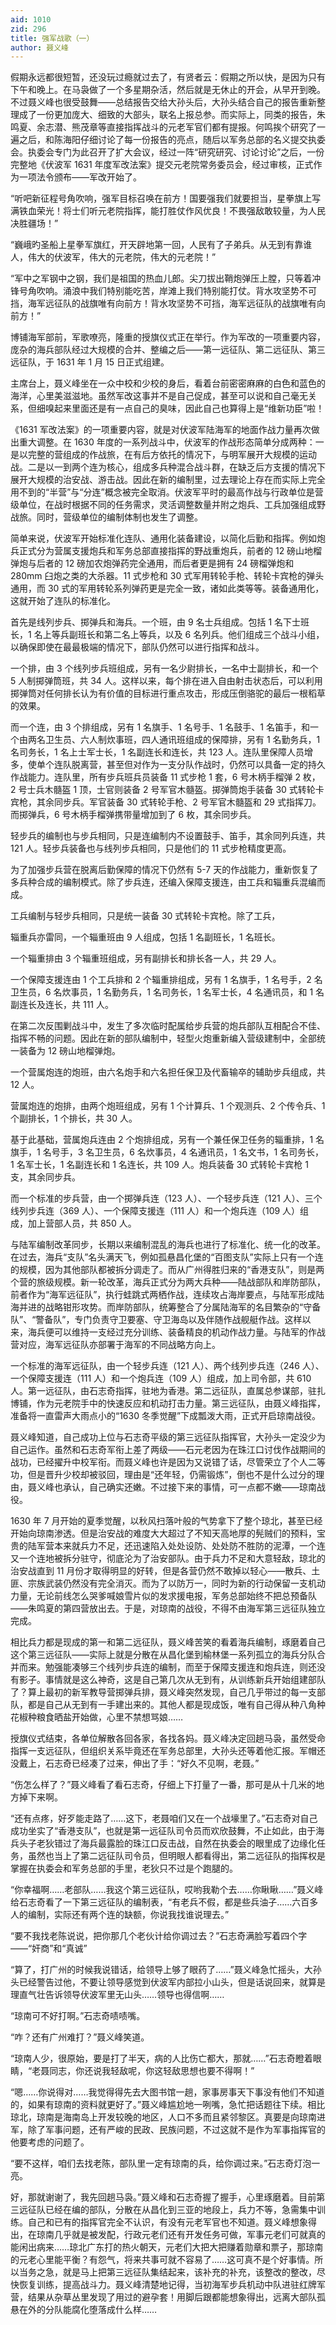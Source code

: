 ```yaml
---
aid: 1010
zid: 296
title: 强军战歌（一）
author: 聂义峰
---
```


假期永远都很短暂，还没玩过瘾就过去了，有贤者云：假期之所以快，是因为只有下午和晚上。在马袅做了一个多星期杂活，然后就是无休止的开会，从早开到晚。不过聂义峰也很受鼓舞——总结报告交给大孙头后，大孙头结合自己的报告重新整理成了一份更加庞大、细致的大部头，联名上报总参。而实际上，同类的报告，朱鸣夏、余志潜、熊茂章等直接指挥战斗的元老军官们都有提报。何鸣挨个研究了一遍之后，和陈海阳仔细讨论了每一份报告的亮点，随后以军务总部的名义提交执委会。执委会专门为此召开了扩大会议，经过一阵“研究研究、讨论讨论”之后，一份完整地《伏波军 1631 年度军改法案》提交元老院常务委员会，经过审核，正式作为一项法令颁布——军改开始了。

“听吧新征程号角吹响，强军目标召唤在前方！国要强我们就要担当，星拳旗上写满铁血荣光！将士们听元老院指挥，能打胜仗作风优良！不畏强敌敢较量，为人民决胜疆场！”

“巍峨旳圣船上星拳军旗红，开天辟地第一回，人民有了子弟兵。从无到有靠谁人，伟大的伏波军，伟大的元老院，伟大的元老院！”

“军中之军钢中之钢，我们是祖国的热血儿郎。尖刀拔出鞘炮弹压上膛，只等着冲锋号角吹响。涌浪中我们特别能吃苦，岸滩上我们特别能打仗。背水攻坚势不可挡，海军远征队的战旗唯有向前方！背水攻坚势不可挡，海军远征队的战旗唯有向前方！”

博铺海军部前，军歌嘹亮，隆重的授旗仪式正在举行。作为军改的一项重要内容，庞杂的海兵部队经过大规模的合并、整编之后——第一远征队、第二远征队、第三远征队，于 1631 年 1 月 15 日正式组建。

主席台上，聂义峰坐在一众中校和少校的身后，看着台前密密麻麻的白色和蓝色的海洋，心里美滋滋地。虽然军改这事并不是自己促成，甚至可以说和自己毫无关系，但细嗅起来里面还是有一点自己的臭味，因此自己也算得上是“维新功臣”啦！

《1631 军改法案》的一项重要内容，就是对伏波军陆海军的地面作战力量再次做出重大调整。在 1630 年度的一系列战斗中，伏波军的作战形态简单分成两种：一是以完整的营组成的作战旅，在有后方依托的情况下，与明军展开大规模的运动战。二是以一到两个连为核心，组成多兵种混合战斗群，在缺乏后方支援的情况下展开大规模的治安战、游击战。因此在新的编制里，过去理论上存在而实际上完全用不到的“半营”与“分连”概念被完全取消。伏波军平时的最高作战与行政单位是营级单位，在战时根据不同的任务需求，灵活调整数量并附之炮兵、工兵加强组成野战旅。同时，营级单位的编制体制也发生了调整。

简单来说，伏波军开始标准化连队、通用化装备建设，以简化后勤和指挥。例如炮兵正式分为营属支援炮兵和军务总部直接指挥的野战重炮兵，前者的 12 磅山地榴弹炮与后者的 12 磅加农炮弹药完全通用，而后者更是拥有 24 磅榴弹炮和 280mm 臼炮之类的大杀器。11 式步枪和 30 式军用转轮手枪、转轮卡宾枪的弹头通用，而 30 式的军用转轮系列弹药更是完全一致，诸如此类等等。装备通用化，这就开始了连队的标准化。

首先是线列步兵、掷弹兵和海兵。一个班，由 9 名士兵组成。包括 1 名下士班长，1 名上等兵副班长和第二名上等兵，以及 6 名列兵。他们组成三个战斗小组，以确保即使在最最极端的情况下，部队仍然可以进行指挥和战斗。

一个排，由 3 个线列步兵班组成，另有一名少尉排长，一名中士副排长，和一个 5 人制掷弹筒班，共 34 人。这样以来，每个排在进入自由射击状态后，可以利用掷弹筒对任何排长认为有价值的目标进行重点攻击，形成压倒骆驼的最后一根稻草的效果。

而一个连，由 3 个排组成，另有 1 名旗手、1 名号手、1 名鼓手、1 名笛手，和一个由两名卫生员、六人制炊事班，四人通讯班组成的保障排，另有 1 名勤务兵，1 名司务长，1 名上士军士长，1 名副连长和连长，共 123 人。连队里保障人员增多，使单个连队脱离营，甚至但对作为一支分队作战时，仍然可以具备一定的持久作战能力。连队里，所有步兵班兵员装备 11 式步枪 1 套，6 号木柄手榴弹 2 枚，2 号士兵木髓盔 1 顶，士官则装备 2 号军官木髓盔。掷弹筒炮手装备 30 式转轮卡宾枪，其余同步兵。军官装备 30 式转轮手枪、2 号军官木髓盔和 29 式指挥刀。而掷弹兵，6 号木柄手榴弹携带量增加到了 6 枚，其余同步兵。

轻步兵的编制也与步兵相同，只是连编制内不设置鼓手、笛手，其余同列兵连，共 121 人。轻步兵装备也与线列步兵相同，只是他们的 11 式步枪精度更高。

为了加强步兵营在脱离后勤保障的情况下仍然有 5-7 天的作战能力，重新恢复了多兵种合成的编制模式。除了步兵连，还编入保障支援连，由工兵和辎重兵混编而成。

工兵编制与轻步兵相同，只是统一装备 30 式转轮卡宾枪。除了工兵，

辎重兵亦雷同，一个辎重班由 9 人组成，包括 1 名副班长，1 名班长。

一个辎重排由 3 个辎重班组成，另有副排长和排长各一人，共 29 人。

一个保障支援连由 1 个工兵排和 2 个辎重排组成，另有 1 名旗手，1 名号手，2 名卫生员，6 名炊事员，1 名勤务兵，1 名司务长，1 名军士长，4 名通讯员，和 1 名副连长及连长，共 111 人。

在第二次反围剿战斗中，发生了多次临时配属给步兵营的炮兵部队互相配合不佳、指挥不畅的问题。因此在新的部队编制中，轻型火炮重新编入营级建制中，全部统一装备为 12 磅山地榴弹炮。

一个营属炮连的炮班，由六名炮手和六名担任保卫及代畜输卒的辅助步兵组成，共 12 人。

营属炮连的炮排，由两个炮班组成，另有 1 个计算兵、1 个观测兵、2 个传令兵、1 个副排长，1 个排长，共 30 人。

基于此基础，营属炮兵连由 2 个炮排组成，另有一个兼任保卫任务的辎重排，1 名旗手，1 名号手，3 名卫生员，6 名炊事员，4 名通讯员，1 名文书，1 名司务长，1 名军士长，1 名副连长和 1 名连长，共 109 人。炮兵装备 30 式转轮卡宾枪 1 支，其余同步兵。

而一个标准的步兵营，由一个掷弹兵连（123 人）、一个轻步兵连（121 人）、三个线列步兵连（369 人）、一个保障支援连（111 人）和一个炮兵连（109 人）组成，加上营部人员，共 850 人。

与陆军编制改革同步，长期以来编制混乱的海兵也进行了标准化、统一化的改革。在过去，海兵“支队”名头满天飞，例如孤悬昌化堡的“百图支队”实际上只有一个连的规模，因为其他部队都被拆分调走了。而从广州得胜归来的“香港支队”，则是两个营的旅级规模。新一轮改革，海兵正式分为两大兵种——陆战部队和岸防部队，前者作为“海军远征队”，执行蛙跳式两栖作战，连续攻占海岸要点，与陆军形成陆海并进的战略钳形攻势。而岸防部队，统筹整合了分属陆海军的名目繁杂的“守备队”、“警备队”，专门负责守卫要塞、守卫海岛以及伴随作战舰艇作战。这样以来，海兵便可以维持一支经过充分训练、装备精良的机动作战力量。与陆军的作战营对应，海军远征队亦部署于海军的不同战略方向上。

一个标准的海军远征队，由一个轻步兵连（121 人）、两个线列步兵连（246 人）、一个保障支援连（111 人）和一个炮兵连（109 人）组成，加上司令部，共 610 人。第一远征队，由石志奇指挥，驻地为香港。第二远征队，直属总参谋部，驻扎博铺，作为元老院手中的快速反应和机动打击力量。第三远征队，由聂义峰指挥，准备将一直雷声大雨点小的“1630 冬季觉醒”下成瓢泼大雨，正式开启琼南战役。

聂义峰知道，自己成功上位与石志奇平级的第三远征队指挥官，大孙头一定没少为自己运作。虽然和石志奇军衔上差了两级——石元老因为在珠江口讨伐作战期间的战功，已经擢升中校军衔。而聂义峰也许是因为又说错了话，尽管荣立了个人二等功，但是晋升少校却被驳回，理由是“还年轻，仍需锻炼”，倒也不是什么过分的理由，聂义峰也承认，自己确实还嫩。不过接下来的事情，可一点都不嫩——琼南战役。

1630 年 7 月开始的夏季觉醒，以秋风扫落叶般的气势拿下了整个琼北，甚至已经开始向琼南渗透。但是治安战的难度大大超过了不知天高地厚的髡贼们的预料，宝贵的陆军营本来就兵力不足，还迅速陷入处处设防、处处防不胜防的泥潭，一个连又一个连地被拆分驻守，彻底沦为了治安部队。由于兵力不足和大意轻敌，琼北的治安战直到 11 月份才取得明显的好转，但是各营仍然不敢掉以轻心——散兵、土匪、宗族武装仍然没有完全消灭。而为了以防万一，同时为新的行动保留一支机动力量，无论前线怎么哭爹喊娘雪片似的发求援电报，军务总部始终不把总预备队——朱鸣夏的第四营放出去。于是，对琼南的战役，不得不由海军第三远征队独立完成。

相比兵力都是现成的第一和第二远征队，聂义峰苦笑的看着海兵编制，琢磨着自己这个第三远征队——实际上就是分散在从昌化堡到榆林堡一系列孤立的海兵分队合并而来。勉强能凑够三个线列步兵连的编制，而至于保障支援连和炮兵连，则还没有影子。事情就是这么神奇，这是自己第几次从无到有，从训练新兵开始组建部队了？算上最初的新军教导营掷弹兵排，聂义峰突然发现，自己几乎带过的每一支部队，都是自己从无到有一手建出来的。其他人都是现成饭，唯有自己得从种八角种花椒种粮食晒盐开始做，心里不禁想骂娘……

授旗仪式结束，各单位解散各回各家，各找各妈。聂义峰决定回趟马袅，虽然受命指挥一支远征队，但组织关系毕竟还在军务总部里，大孙头还等着他汇报。军帽还没戴上，石志奇已经凑了过来，伸出了手：“好久不见啊，老聂。”

“伤怎么样了？”聂义峰看了看石志奇，仔细上下打量了一番，那可是从十几米的地方掉下来啊。

“还有点疼，好歹能走路了……这下，老聂咱们又在一个战壕里了。”石志奇对自己成功坐实了“香港支队”，也就是第一远征队司令员而欢欣鼓舞，不止如此，由于海兵头子老狄错过了海兵最露脸的珠江口反击战，自然在执委会的眼里成了边缘化任务，虽然也当上了第二远征队司令员，但明眼人都看得出，第二远征队的指挥权是掌握在执委会和军务总部的手里，老狄只不过是个跑腿的。

“你幸福啊……老部队……我这个第三远征队，哎哟我勒个去……你瞅瞅……”聂义峰给石志奇看了一下第三远征队的编制表，“有老兵不假，都是些兵油子……六百多人的编制，实际还有两个连的缺额，你说我找谁说理去。”

“要不我找老陈说说，把你那几个老伙计给你调过去？”石志奇满脸写着四个字——“奸商”和“真诚”

“算了，打广州的时候我说错话，给领导上够了眼药了……”聂义峰急忙摇头，大孙头已经警告过他，不要让领导感觉到伏波军内部拉小山头，但是话说回来，就算是理直气壮告诉领导伏波军里无山头……领导也得信啊……

“琼南可不好打啊。”石志奇啧啧嘴。

“咋？还有广州难打？”聂义峰笑道。

“琼南人少，很原始，要是打了半天，病的人比伤亡都大，那就……”石志奇瞪着眼睛，“老聂同志，你还说我轻敌呢，你这轻敌思想也要不得啊！”

“嗯……你说得对……我觉得得先去大图书馆一趟，家事房事天下事没有他们不知道的，如果有琼南的资料就更好了。”聂义峰尴尬地一咧嘴，急忙把话题往下续。相比琼北，琼南是海南岛上开发较晚的地区，人口不多而且紧邻黎区。真要是向琼南进军，除了军事问题，还有严峻的民政、民族问题，不过这就不是作为军事指挥官的他要考虑的问题了。

“要不这样，咱们去找老陈，部队里一定有琼南的兵，给你调过来。”石志奇灯泡一亮。

好，那就谢谢了，我先回趟马袅。”聂义峰和石志奇握了握手，心里琢磨着。目前第三远征队已经在编的部队，分散在从昌化到三亚的地段上，兵力不等，急需集中训练。自己和已有的指挥官完全不认识，有没有元老军官也不知道。聂义峰想象得出，在琼南几乎就是被发配，行政元老们还有开发任务可做，军事元老们可就真的能闲出病来……琼北广东打的热火朝天，元老们大把大把赚着勋章和票子，那琼南的元老心里能平衡？有怨气，将来共事可就不容易了……这可真不是个好事情。所以当务之急，就是马上把第三远征队集结起来，该补充的补充，该整改的整改，尽快恢复训练，提高战斗力。聂义峰清楚地记得，当初海军步兵机动中队进驻红牌军营，结果从杂草丛里发现了用过的避孕套！用脚后跟都能想象得出，远离大部队孤悬在外的分队能腐化堕落成什么样……
